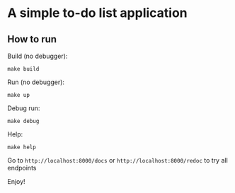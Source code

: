# A simple to-do list application

## How to run

Build (no debugger):

```
make build
```
Run (no debugger):

```
make up
```
Debug run:

``` 
make debug
```

Help:
```
make help
```

Go to `http://localhost:8000/docs` or `http://localhost:8000/redoc` to  try all endpoints

Enjoy!
